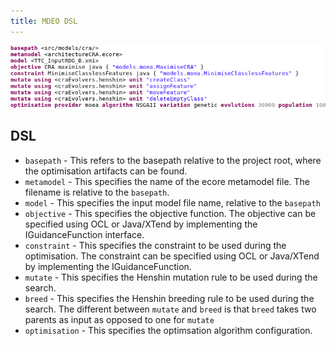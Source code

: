 ```yaml
---
title: MDEO DSL
---
```



![MDEO DSL](/images/dsl.png)


## DSL

* `basepath` - This refers to the basepath relative to the project root, where
the optimisation artifacts can be found.
* `metamodel` - This specifies the name of the ecore metamodel file. The filename
is relative to the `basepath`.
* `model` - This specifies the input model file name, relative to the `basepath`
* `objective` - This specifies the objective function. The objective can be specified
using OCL or Java/XTend by implementing the IGuidanceFunction interface.
* `constraint` - This specifies the constraint to be used during the optimisation.
The constraint can be specified using OCL or Java/XTend by implementing the IGuidanceFunction.
* `mutate` - This specifies the Henshin mutation rule to be used during the search.
* `breed` - This specifies the Henshin breeding rule to be used during the search.
The different between `mutate` and `breed` is that `breed` takes two parents as input
as opposed to one for `mutate`
* `optimisation` - This specifies the optimsation algorithm configuration.
